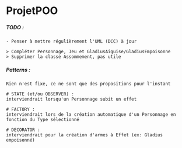 ProjetPOO
=========

##### TODO :
	- Penser à mettre régulièrement l'UML (DCC) à jour
	
	> Compléter Personnage, Jeu et GladiusAiguise/GladiusEmpoisonne
	> Supprimer la classe Assommement, pas utile

##### Patterns :
	Rien n'est fixe, ce ne sont que des propositions pour l'instant
	
	# STATE (et/ou OBSERVER) :
	interviendrait lorsqu'un Personnage subit un effet 
	
	# FACTORY :
	interviendrait lors de la création automatique d'un Personnage en fonction du Type sélectionné
	
	# DECORATOR :
	interviendrait pour la création d'armes à Effet (ex: Gladius empoisonné)
